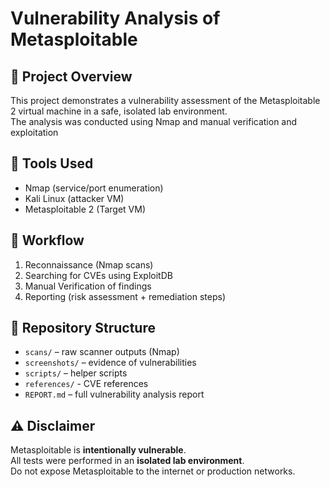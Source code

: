 # Vulnerability Analysis of Metasploitable

## 📌 Project Overview
This project demonstrates a vulnerability assessment of the Metasploitable 2 virtual machine in a safe, isolated lab environment.  
The analysis was conducted using Nmap and manual verification and exploitation

## 🔧 Tools Used
- Nmap (service/port enumeration)
- Kali Linux (attacker VM)
- Metasploitable 2 (Target VM)

## 📝 Workflow
1. Reconnaissance (Nmap scans)
2. Searching for CVEs using ExploitDB
3. Manual Verification of findings
4. Reporting (risk assessment + remediation steps)

## 📂 Repository Structure
- `scans/` – raw scanner outputs (Nmap)
- `screenshots/` – evidence of vulnerabilities
- `scripts/` – helper scripts
- `references/` - CVE references
- `REPORT.md` – full vulnerability analysis report

## ⚠️ Disclaimer
Metasploitable is **intentionally vulnerable**.  
All tests were performed in an **isolated lab environment**.  
Do not expose Metasploitable to the internet or production networks.
